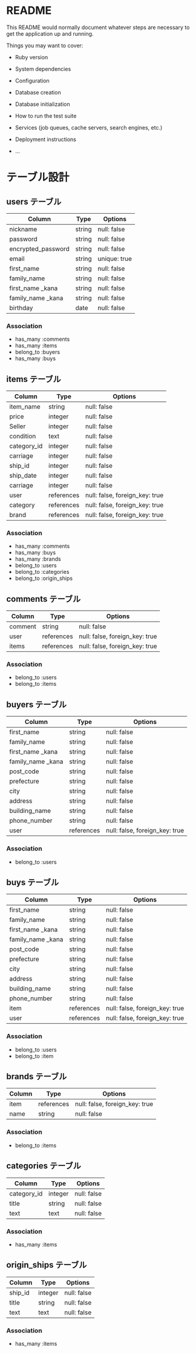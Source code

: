 # README

This README would normally document whatever steps are necessary to get the
application up and running.

Things you may want to cover:

* Ruby version

* System dependencies

* Configuration

* Database creation

* Database initialization

* How to run the test suite

* Services (job queues, cache servers, search engines, etc.)

* Deployment instructions

* ...

# テーブル設計

## users テーブル

| Column             | Type   | Options      |
| ------------------ | ------ | ------------ |
| nickname           | string | null: false  |
| password           | string | null: false  |
| encrypted_password | string | null: false  |
| email              | string | unique: true |
| first_name         | string | null: false  |
| family_name        | string | null: false  |
| first_name _kana   | string | null: false  |
| family_name _kana  | string | null: false  |
| birthday           | date   | null: false  |

### Association

- has_many  :comments
- has_many  :items
- belong_to :buyers
- has_many  :buys


## items テーブル

| Column      | Type       | Options                        |
| ----------- | ---------- | ------------------------------ |
| item_name   | string     | null: false                    |
| price       | integer    | null: false                    |
| Seller      | integer    | null: false                    |
| condition   | text       | null: false                    |
| category_id | integer    | null: false                    |
| carriage    | integer    | null: false                    |
| ship_id     | integer    | null: false                    |
| ship_date   | integer    | null: false                    |
| carriage    | integer    | null: false                    |
| user        | references | null: false, foreign_key: true |
| category    | references | null: false, foreign_key: true |
| brand       | references | null: false, foreign_key: true |


### Association

- has_many  :comments
- has_many  :buys
- has_many  :brands
- belong_to :users
- belong_to :categories
- belong_to :origin_ships

## comments テーブル

| Column    | Type       | Options                        |
| --------- | ---------- | ------------------------------ |
| comment   | string     | null: false                    |
| user      | references | null: false, foreign_key: true |
| items     | references | null: false, foreign_key: true |

### Association
- belong_to :users
- belong_to :items

## buyers テーブル

| Column            | Type       | Options                        |
| ----------------- | ---------- | ------------------------------ |
| first_name        | string     | null: false                    |
| family_name       | string     | null: false                    |
| first_name _kana  | string     | null: false                    |
| family_name _kana | string     | null: false                    |
| post_code         | string     | null: false                    |
| prefecture        | string     | null: false                    |
| city              | string     | null: false                    |
| address           | string     | null: false                    |
| building_name     | string     | null: false                    |
| phone_number      | string     | null: false                    |
| user              | references | null: false, foreign_key: true |

### Association

- belong_to :users

## buys テーブル

| Column            | Type       | Options                        |
| ----------------- | ---------- | ------------------------------ |
| first_name        | string     | null: false                    |
| family_name       | string     | null: false                    |
| first_name _kana  | string     | null: false                    |
| family_name _kana | string     | null: false                    |
| post_code         | string     | null: false                    |
| prefecture        | string     | null: false                    |
| city              | string     | null: false                    |
| address           | string     | null: false                    |
| building_name     | string     | null: false                    |
| phone_number      | string     | null: false                    |
| item              | references | null: false, foreign_key: true |
| user              | references | null: false, foreign_key: true |

### Association

- belong_to :users
- belong_to :item

## brands テーブル

| Column      | Type       | Options                        |
| ----------- | ---------- | ------------------------------ |
| item        | references | null: false, foreign_key: true |
| name        | string     | null: false                    |

### Association
- belong_to :items

## categories テーブル

| Column      | Type       | Options                        |
| ----------- | ---------- | ------------------------------ |
| category_id | integer    | null: false                    |
| title       | string     | null: false                    |
| text        | text       | null: false                    |

### Association

- has_many  :items

## origin_ships テーブル

| Column      | Type       | Options                        |
| ----------- | ---------- | ------------------------------ |
| ship_id     | integer    | null: false                    |
| title       | string     | null: false                    |
| text        | text       | null: false                    |

### Association

- has_many  :items